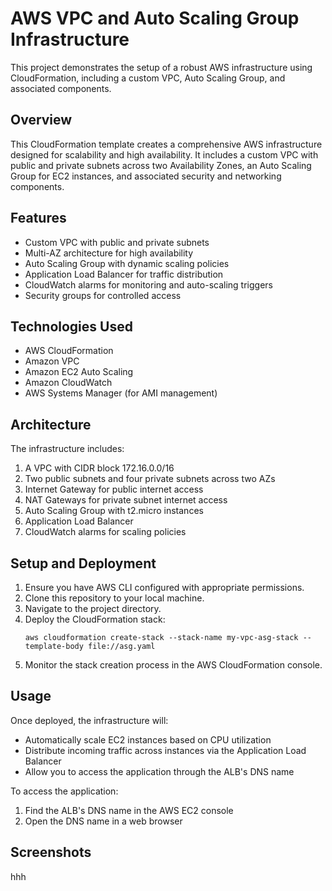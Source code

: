 # AWS VPC and Auto Scaling Group Infrastructure

This project demonstrates the setup of a robust AWS infrastructure using CloudFormation, including a custom VPC, Auto Scaling Group, and associated components.
## Overview
This CloudFormation template creates a comprehensive AWS infrastructure designed for scalability and high availability. It includes a custom VPC with public and private subnets across two Availability Zones, an Auto Scaling Group for EC2 instances, and associated security and networking components.

## Features
- Custom VPC with public and private subnets
- Multi-AZ architecture for high availability
- Auto Scaling Group with dynamic scaling policies
- Application Load Balancer for traffic distribution
- CloudWatch alarms for monitoring and auto-scaling triggers
- Security groups for controlled access

## Technologies Used
- AWS CloudFormation
- Amazon VPC
- Amazon EC2 Auto Scaling
- Amazon CloudWatch
- AWS Systems Manager (for AMI management)

## Architecture
The infrastructure includes:
1. A VPC with CIDR block 172.16.0.0/16
2. Two public subnets and four private subnets across two AZs
3. Internet Gateway for public internet access
4. NAT Gateways for private subnet internet access
5. Auto Scaling Group with t2.micro instances
6. Application Load Balancer
7. CloudWatch alarms for scaling policies

## Setup and Deployment
1. Ensure you have AWS CLI configured with appropriate permissions.
2. Clone this repository to your local machine.
3. Navigate to the project directory.
4. Deploy the CloudFormation stack:
   ```
   aws cloudformation create-stack --stack-name my-vpc-asg-stack --template-body file://asg.yaml
   ```
5. Monitor the stack creation process in the AWS CloudFormation console.

## Usage
Once deployed, the infrastructure will:
- Automatically scale EC2 instances based on CPU utilization
- Distribute incoming traffic across instances via the Application Load Balancer
- Allow you to access the application through the ALB's DNS name

To access the application:
1. Find the ALB's DNS name in the AWS EC2 console
2. Open the DNS name in a web browser
## Screenshots
hhh
